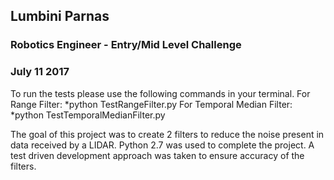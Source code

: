## Lumbini Parnas 
### Robotics Engineer - Entry/Mid Level Challenge
### July 11 2017

To run the tests please use the following commands in your terminal.
For Range Filter:
	*python TestRangeFilter.py
For Temporal Median Filter:
	*python TestTemporalMedianFilter.py

The goal of this project was to create 2 filters to reduce the noise present in data received by a LIDAR. Python 2.7 was used to complete the project. A test driven development approach was taken to ensure accuracy of the filters. 
